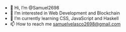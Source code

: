- 👋 Hi, I’m @Samuel2698
- 👀 I’m interested in Web Development and Blockchain
- 🌱 I’m currently learning CSS, JavaScript and Haskell
- 📫 How to reach me samuelvelasco2698@gmail.com 

<!---
Samuel2698/Samuel2698 is a ✨ special ✨ repository because its `README.md` (this file) appears on your GitHub profile.
You can click the Preview link to take a look at your changes.
--->
